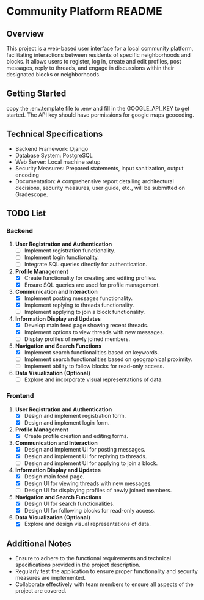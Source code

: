 # Community Platform README

## Overview

This project is a web-based user interface for a local community platform, facilitating interactions between residents of specific neighborhoods and blocks. It allows users to register, log in, create and edit profiles, post messages, reply to threads, and engage in discussions within their designated blocks or neighborhoods.

## Getting Started
copy the .env.template file to .env and fill in the GOOGLE_API_KEY to get started. The API key should have permissions for google maps geocoding.

## Technical Specifications

- Backend Framework: Django
- Database System: PostgreSQL
- Web Server: Local machine setup
- Security Measures: Prepared statements, input sanitization, output encoding
- Documentation: A comprehensive report detailing architectural decisions, security measures, user guide, etc., will be submitted on Gradescope.

## TODO List

### Backend
1. **User Registration and Authentication**
   - [ ] Implement registration functionality.
   - [ ] Implement login functionality.
   - [ ] Integrate SQL queries directly for authentication.
   
2. **Profile Management**
   - [x] Create functionality for creating and editing profiles.
   - [x] Ensure SQL queries are used for profile management.

3. **Communication and Interaction**
   - [x] Implement posting messages functionality.
   - [x] Implement replying to threads functionality.
   - [ ] Implement applying to join a block functionality.
   
4. **Information Display and Updates**
   - [x] Develop main feed page showing recent threads.
   - [x] Implement options to view threads with new messages.
   - [ ] Display profiles of newly joined members.

5. **Navigation and Search Functions**
   - [x] Implement search functionalities based on keywords.
   - [ ] Implement search functionalities based on geographical proximity.
   - [ ] Implement ability to follow blocks for read-only access.
   
6. **Data Visualization (Optional)**
   - [ ] Explore and incorporate visual representations of data.

### Frontend
1. **User Registration and Authentication**
   - [x] Design and implement registration form.
   - [x] Design and implement login form.
   
2. **Profile Management**
   - [x] Create profile creation and editing forms.
   
3. **Communication and Interaction**
   - [x] Design and implement UI for posting messages.
   - [x] Design and implement UI for replying to threads.
   - [ ] Design and implement UI for applying to join a block.
   
4. **Information Display and Updates**
   - [x] Design main feed page.
   - [x] Design UI for viewing threads with new messages.
   - [ ] Design UI for displaying profiles of newly joined members.

5. **Navigation and Search Functions**
   - [x] Design UI for search functionalities.
   - [x] Design UI for following blocks for read-only access.
   
6. **Data Visualization (Optional)**
   - [x] Explore and design visual representations of data.

## Additional Notes
- Ensure to adhere to the functional requirements and technical specifications provided in the project description.
- Regularly test the application to ensure proper functionality and security measures are implemented.
- Collaborate effectively with team members to ensure all aspects of the project are covered.
